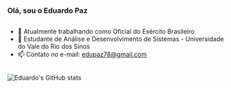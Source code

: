 ### Olá, sou o Eduardo Paz
##

- 🔭 Atualmente trabalhando como Oficial do Exército Brasileiro
- 🌱 Estudante de Análise e Desenvolvimento de Sistemas - Universidade do Vale do Rio dos Sinos
- 📫 Contato no e-mail: edupaz78@gmail.com
##
![Eduardo's GitHub stats](https://github-readme-stats.vercel.app/api?username=eduardopaz78&show_icons=true&theme=dark)

<link rel="stylesheet" href="https://cdn.jsdelivr.net/gh/devicons/devicon@v2.15.1/devicon.min.css">

<link rel="stylesheet" href="https://cdn.jsdelivr.net/gh/devicons/devicon@v2.15.1/devicon.min.css">          
